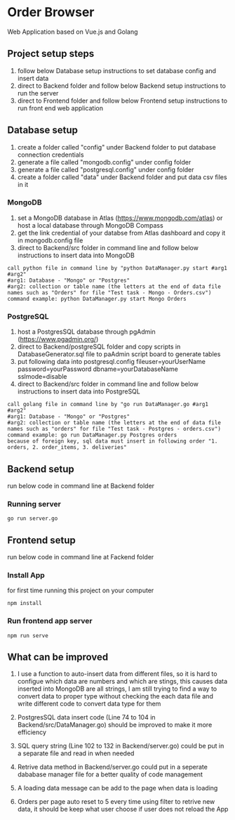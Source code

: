 # Order Browser
Web Application based on Vue.js and Golang

## Project setup steps

1. follow below Database setup instructions to set database config and insert data
2. direct to Backend folder and follow below Backend setup instructions to run the server
3. direct to Frontend folder and follow below Frontend setup instructions to run front end web application

## Database setup

1. create a folder called "config" under Backend folder to put database connection credentials
2. generate a file called "mongodb.config" under config folder
3. generate a file called "postgresql.config" under config folder
4. create a folder called "data" under Backend folder and put data csv files in it

### MongoDB

1. set a MongoDB database in Atlas (https://www.mongodb.com/atlas) or host a local database through MongoDB Compass
2. get the link credential of your databse from Atlas dashboard and copy it in mongodb.config file
3. direct to Backend/src folder in command line and follow below instructions to insert data into MongoDB

```
call python file in command line by "python DataManager.py start #arg1 #arg2"
#arg1: Database - "Mongo" or "Postgres"
#arg2: collection or table name (the letters at the end of data file names such as "Orders" for file "Test task - Mongo - Orders.csv")
command example: python DataManager.py start Mongo Orders
```

### PostgreSQL

1. host a PostgresSQL database through pgAdmin (https://www.pgadmin.org/)
2. direct to Backend/postgreSQL folder and copy scripts in DatabaseGenerator.sql file to paAdmin script board to generate tables
3. put following data into postgresql.config
   fileuser=yourUserName password=yourPassword dbname=yourDatabaseName sslmode=disable
4. direct to Backend/src folder in command line and follow below instructions to insert data into PostgreSQL

```
call golang file in command line by "go run DataManager.go #arg1 #arg2"
#arg1: Database - "Mongo" or "Postgres"
#arg2: collection or table name (the letters at the end of data file names such as "orders" for file "Test task - Postgres - orders.csv")
command example: go run DataManager.py Postgres orders
because of foreign key, sql data must insert in following order "1. orders, 2. order_items, 3. deliveries"
```

## Backend setup

run below code in command line at Backend folder

### Running server

```
go run server.go
```

## Frontend setup

run below code in command line at Fackend folder

### Install App

for first time running this project on your computer

```
npm install
```

### Run frontend app server

```
npm run serve
```

## What can be improved

1. I use a function to auto-insert data from different files, so it is hard to configue which data are numbers and which are stings,
   this causes data inserted into MongoDB are all strings, I am still trying to find a way to convert data to proper type without
   checking the each data file and write different code to convert data type for them
   
2. PostgresSQL data insert code (Line 74 to 104 in Backend/src/DataManager.go) should be improved to make it more efficiency

3. SQL query string (Line 102 to 132 in Backend/server.go) could be put in a separate file and read in when needed

4. Retrive data method in Backend/server.go could put in a seperate dababase manager file for a better quality of code management

5. A loading data message can be add to the page when data is loading

6. Orders per page auto reset to 5 every time using filter to retrive new data, it should be keep what user choose if user does not reload the App
